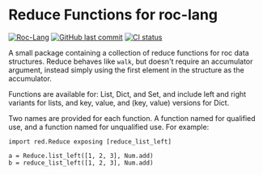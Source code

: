 # Reduce Functions for roc-lang

[![Roc-Lang][roc_badge]][roc_link]
[![GitHub last commit][last_commit_badge]][last_commit_link]
[![CI status][ci_status_badge]][ci_status_link]

A small package containing a collection of reduce functions for roc data structures. Reduce behaves like `walk`, but doesn't require an accumulator argument, instead simply using the first element in the structure as the accumulator. 

Functions are available for: List, Dict, and Set, and include left and right variants for lists, and key, value, and (key, value) versions for Dict.

Two names are provided for each function. A function named for qualified use, and a function named for unqualified use. For example:

```roc
import red.Reduce exposing [reduce_list_left]

a = Reduce.list_left([1, 2, 3], Num.add)
b = reduce_list_left([1, 2, 3], Num.add)
```

[roc_badge]: https://img.shields.io/endpoint?url=https%3A%2F%2Fpastebin.com%2Fraw%2FcFzuCCd7
[roc_link]: https://github.com/roc-lang/roc

[ci_status_badge]: https://img.shields.io/github/actions/workflow/status/imclerran/roc-reduce/ci.yaml?logo=github&logoColor=lightgrey
[ci_status_link]: https://github.com/imclerran/roc-reduce/actions/workflows/ci.yaml
[last_commit_badge]: https://img.shields.io/github/last-commit/imclerran/roc-reduce?logo=git&logoColor=lightgrey
[last_commit_link]: https://github.com/imclerran/roc-reduce/commits/main/
